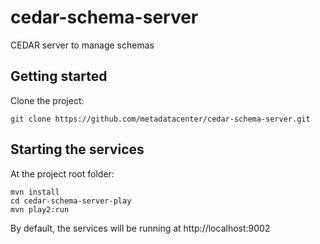 # cedar-schema-server

CEDAR server to manage schemas

## Getting started

Clone the project:

    git clone https://github.com/metadatacenter/cedar-schema-server.git

## Starting the services

At the project root folder:

    mvn install
    cd cedar-schema-server-play
    mvn play2:run

By default, the services will be running at
http://localhost:9002

